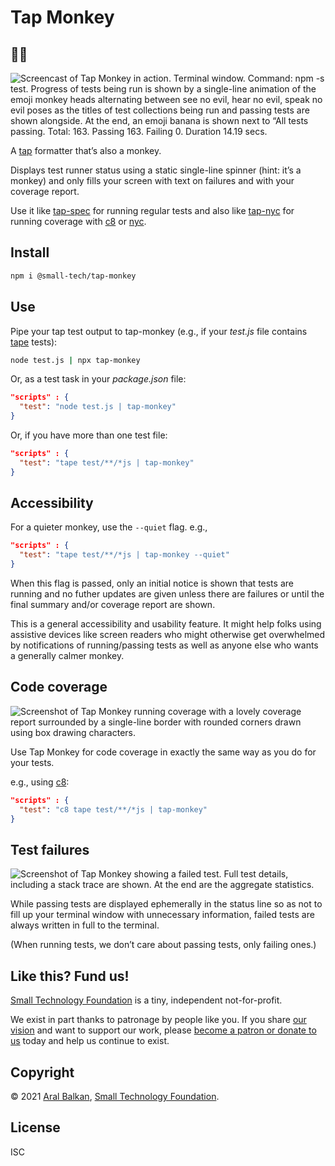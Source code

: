 # Tap Monkey

## 🍌️🐒️

![Screencast of Tap Monkey in action. Terminal window. Command: npm -s test. Progress of tests being run is shown by a single-line animation of the emoji monkey heads alternating between see no evil, hear no evil, speak no evil poses as the titles of test collections being run and passing tests are shown alongside. At the end, an emoji banana is shown next to “All tests passing. Total: 163. Passing 163. Failing 0. Duration 14.19 secs.](https://small-tech.org/images/tap-monkey.gif)

A [tap](https://testanything.org/) formatter that’s also a monkey.

Displays test runner status using a static single-line spinner (hint: it’s a monkey) and only fills your screen with text on failures and with your coverage report.

Use it like [tap-spec](https://github.com/scottcorgan/tap-spec) for running regular tests and also like [tap-nyc](https://github.com/MegaArman/tap-nyc) for running coverage with [c8](https://github.com/bcoe/c8) or [nyc](https://github.com/istanbuljs/nyc).

## Install

```sh
npm i @small-tech/tap-monkey
```

## Use

Pipe your tap test output to tap-monkey (e.g., if your _test.js_ file contains [tape](https://github.com/substack/tape) tests):

```sh
node test.js | npx tap-monkey
```

Or, as a test task in your _package.json_ file:

```json
"scripts" : {
  "test": "node test.js | tap-monkey"
}
```

Or, if you have more than one test file:

```json
"scripts" : {
  "test": "tape test/**/*js | tap-monkey"
}
```

## Accessibility

For a quieter monkey, use the `--quiet` flag. e.g.,

```json
"scripts" : {
  "test": "tape test/**/*js | tap-monkey --quiet"
}
```

When this flag is passed, only an initial notice is shown that tests are running and no futher updates are given unless there are failures or until the final summary and/or coverage report are shown.

This is a general accessibility and usability feature. It might help folks using assistive devices like screen readers who might otherwise get overwhelmed by notifications of running/passing tests as well as anyone else who wants a generally calmer monkey.

## Code coverage

![Screenshot of Tap Monkey running coverage with a lovely coverage report surrounded by a single-line border with rounded corners drawn using box drawing characters.](https://small-tech.org/images/tap-monkey-coverage.png)

Use Tap Monkey for code coverage in exactly the same way as you do for your tests.

e.g., using [c8](https://github.com/bcoe/c8):

```json
"scripts" : {
  "test": "c8 tape test/**/*js | tap-monkey"
}
```

## Test failures

![Screenshot of Tap Monkey showing a failed test. Full test details, including a stack trace are shown. At the end are the aggregate statistics.](https://small-tech.org/images/tap-monkey-failed-test.png)

While passing tests are displayed ephemerally in the status line so as not to fill up your terminal window with unnecessary information, failed tests are always written in full to the terminal.

(When running tests, we don’t care about passing tests, only failing ones.)

## Like this? Fund us!

[Small Technology Foundation](https://small-tech.org) is a tiny, independent not-for-profit.

We exist in part thanks to patronage by people like you. If you share [our vision](https://small-tech.org/about/#small-technology) and want to support our work, please [become a patron or donate to us](https://small-tech.org/fund-us) today and help us continue to exist.

## Copyright

&copy; 2021 [Aral Balkan](https://ar.al), [Small Technology Foundation](https://small-tech.org).

## License

ISC

